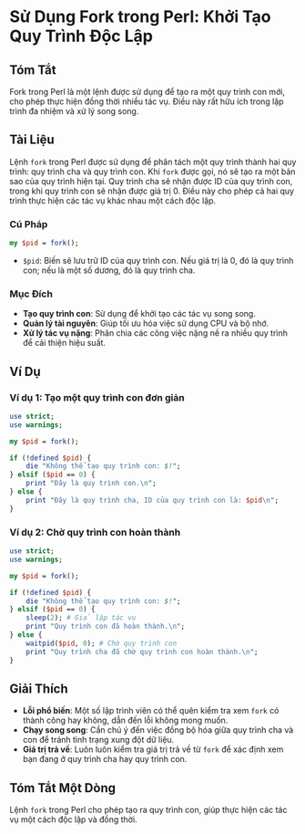 <!--
Meta Description: # Sử Dụng Fork trong Perl: Khởi Tạo Quy Trình Độc Lập ## Tóm Tắt Fork trong Perl là một lệnh được sử dụng để tạo ra một quy trình con mới, cho phép th...
Meta Keywords: trình, quy, con, fork, một
-->

# Sử Dụng Fork trong Perl: Khởi Tạo Quy Trình Độc Lập

## Tóm Tắt
Fork trong Perl là một lệnh được sử dụng để tạo ra một quy trình con mới, cho phép thực hiện đồng thời nhiều tác vụ. Điều này rất hữu ích trong lập trình đa nhiệm và xử lý song song.

## Tài Liệu
Lệnh `fork` trong Perl được sử dụng để phân tách một quy trình thành hai quy trình: quy trình cha và quy trình con. Khi `fork` được gọi, nó sẽ tạo ra một bản sao của quy trình hiện tại. Quy trình cha sẽ nhận được ID của quy trình con, trong khi quy trình con sẽ nhận được giá trị 0. Điều này cho phép cả hai quy trình thực hiện các tác vụ khác nhau một cách độc lập.

### Cú Pháp
```perl
my $pid = fork();
```

- `$pid`: Biến sẽ lưu trữ ID của quy trình con. Nếu giá trị là 0, đó là quy trình con; nếu là một số dương, đó là quy trình cha.

### Mục Đích
- **Tạo quy trình con**: Sử dụng để khởi tạo các tác vụ song song.
- **Quản lý tài nguyên**: Giúp tối ưu hóa việc sử dụng CPU và bộ nhớ.
- **Xử lý tác vụ nặng**: Phân chia các công việc nặng nề ra nhiều quy trình để cải thiện hiệu suất.

## Ví Dụ
### Ví dụ 1: Tạo một quy trình con đơn giản
```perl
use strict;
use warnings;

my $pid = fork();

if (!defined $pid) {
    die "Không thể tạo quy trình con: $!";
} elsif ($pid == 0) {
    print "Đây là quy trình con.\n";
} else {
    print "Đây là quy trình cha, ID của quy trình con là: $pid\n";
}
```

### Ví dụ 2: Chờ quy trình con hoàn thành
```perl
use strict;
use warnings;

my $pid = fork();

if (!defined $pid) {
    die "Không thể tạo quy trình con: $!";
} elsif ($pid == 0) {
    sleep(2); # Giả lập tác vụ
    print "Quy trình con đã hoàn thành.\n";
} else {
    waitpid($pid, 0); # Chờ quy trình con
    print "Quy trình cha đã chờ quy trình con hoàn thành.\n";
}
```

## Giải Thích
- **Lỗi phổ biến**: Một số lập trình viên có thể quên kiểm tra xem `fork` có thành công hay không, dẫn đến lỗi không mong muốn.
- **Chạy song song**: Cần chú ý đến việc đồng bộ hóa giữa quy trình cha và con để tránh tình trạng xung đột dữ liệu.
- **Giá trị trả về**: Luôn luôn kiểm tra giá trị trả về từ `fork` để xác định xem bạn đang ở quy trình cha hay quy trình con.

## Tóm Tắt Một Dòng
Lệnh `fork` trong Perl cho phép tạo ra quy trình con, giúp thực hiện các tác vụ một cách độc lập và đồng thời.